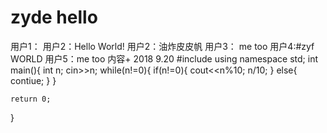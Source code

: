 # zyde hello
用户1：
用户2：Hello World!
用户2：油炸皮皮帆
用户3： me too
用户4:#zyf WORLD
用户5：me too
内容+ 2018 9.20
#include <iostream>
using namespace std;
int main(){
    int n;
    cin>>n;
    while(n!=0){
        if(n!=0){
            cout<<n%10;
            n/10;
        }
        else{
            contiue;
        }
    }
    
    return 0;
}